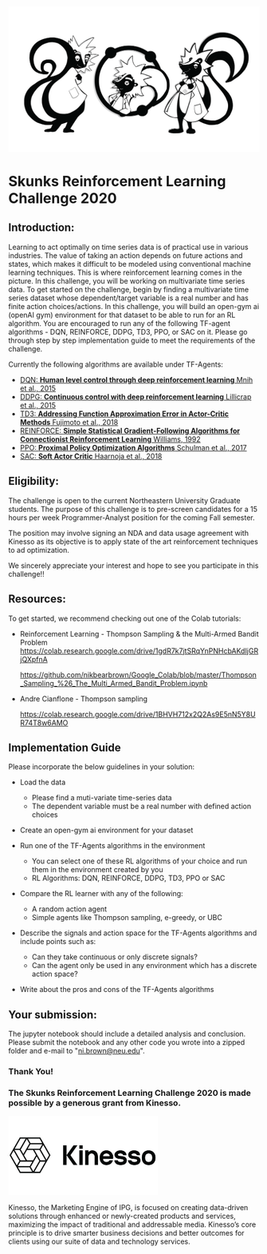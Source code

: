 
<img src="Skunk_Bumper_Sticker.png" width="777"/> 

# Skunks Reinforcement Learning Challenge 2020

## Introduction:

Learning to act optimally on time series data is of practical use in various industries. The value of taking an action depends on future actions and states, which makes it difficult to be modeled using conventional machine learning techniques. This is where reinforcement learning comes in the picture. In this challenge, you will be working on multivariate time series data. To get started on the challenge, begin by finding a multivariate time series dataset whose dependent/target variable is a real number and has finite action choices/actions. In this challenge, you will build an open-gym ai (openAI gym) environment for that dataset to be able to run for an RL algorithm. You are encouraged to run any of the following TF-agent algorithms - DQN, REINFORCE, DDPG, TD3, PPO, or SAC on it. Please go through step by step implementation guide to meet the requirements of the challenge.


Currently the following algorithms are available under TF-Agents:

*   [DQN: __Human level control through deep reinforcement learning__ Mnih et
    al., 2015](https://deepmind.com/research/dqn/)
*   [DDPG: __Continuous control with deep reinforcement learning__ Lillicrap et
    al., 2015](https://arxiv.org/abs/1509.02971)
*   [TD3: __Addressing Function Approximation Error in Actor-Critic Methods__
    Fujimoto et al., 2018](https://arxiv.org/abs/1802.09477)
*   [REINFORCE: __Simple Statistical Gradient-Following Algorithms for
    Connectionist Reinforcement Learning__ Williams,
    1992](http://www-anw.cs.umass.edu/~barto/courses/cs687/williams92simple.pdf)
*   [PPO: __Proximal Policy Optimization Algorithms__ Schulman et al., 2017](https://arxiv.org/abs/1707.06347)
*   [SAC: __Soft Actor Critic__ Haarnoja et al., 2018](https://arxiv.org/abs/1812.05905)

## Eligibility:  
The challenge is open to the current Northeastern University Graduate students. The purpose of this challenge is to pre-screen candidates for a 15 hours per week Programmer-Analyst position for the coming Fall semester.   

The position may involve signing an NDA and data usage agreement with Kinesso as its objective is to apply state of the art reinforcement techniques to ad optimization.  

We sincerely appreciate your interest and hope to see you participate in this challenge!!

## Resources:
To get started, we recommend checking out one of the Colab tutorials:

* Reinforcement Learning - Thompson Sampling & the Multi-Armed Bandit Problem
    https://colab.research.google.com/drive/1gdR7k7jtSRqYnPNHcbAKdIjGRjQXpfnA

    https://github.com/nikbearbrown/Google_Colab/blob/master/Thompson_Sampling_%26_The_Multi_Armed_Bandit_Problem.ipynb

* Andre Cianflone - Thompson sampling

  https://colab.research.google.com/drive/1BHVH712x2Q2As9E5nN5Y8UR74T8w6AMO


## Implementation Guide
Please incorporate the below guidelines in your solution: 

- Load the data 
    - Please find a muti-variate time-series data
    - The dependent variable must be a real number with defined action choices
              
- Create an open-gym ai environment for your dataset

- Run one of the TF-Agents algorithms in the environment
    - You can select one of these RL algorithms of your choice and run them in the environment created by you
    - RL Algorithms: DQN, REINFORCE, DDPG, TD3, PPO or SAC
    
- Compare the RL learner with any of the following:
    - A random action agent 
    - Simple agents like Thompson sampling, e-greedy, or UBC

- Describe the signals and action space for the TF-Agents algorithms and include points such as:
    - Can they take continuous or only discrete signals? 
    - Can the agent only be used in any environment which has a discrete action space?

- Write about the pros and cons of the TF-Agents algorithms

## Your submission:
The jupyter notebook should include a detailed analysis and conclusion.  
Please submit the notebook and any other code you wrote into a zipped folder and e-mail to "ni.brown@neu.edu".

### Thank You!

### The Skunks Reinforcement Learning Challenge 2020 is made possible by a generous grant from Kinesso.   

<img src="kin.png" width="300"/> 

Kinesso, the Marketing Engine of IPG, is focused on creating data-driven solutions through enhanced or newly-created products and services, maximizing the impact of traditional and addressable media. Kinesso’s core principle is to drive smarter business decisions and better outcomes for clients using our suite of data and technology services.



